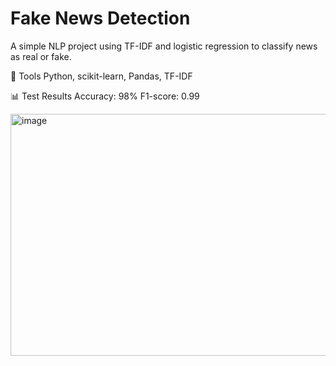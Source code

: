 # Fake News Detection

A simple NLP project using TF-IDF and logistic regression to classify news as real or fake.

🔧 Tools Python, scikit-learn, Pandas, TF-IDF

📊 Test Results Accuracy: 98% F1-score: 0.99

<img width="568" height="387" alt="image" src="https://github.com/user-attachments/assets/9f808ed7-4857-4045-81f8-1614db1f699f" />

